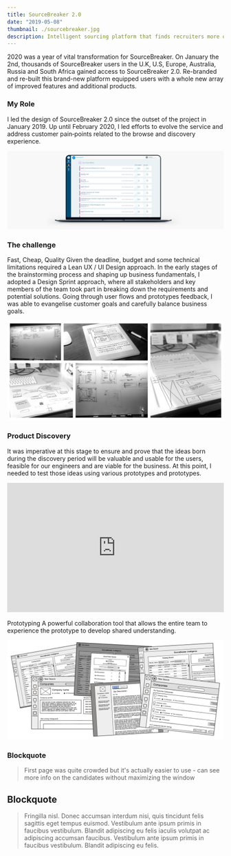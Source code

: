 ```yaml
---
title: SourceBreaker 2.0
date: "2019-05-08"
thumbnail: ./sourcebreaker.jpg
description: Intelligent sourcing platform that finds recruiters more of the best candidates and matching leads
---
```


<!-- ### A wallpaper series using shapes and light by [Jean-Marc Denis](http://jmd.im/black) -->

2020 was a year of vital transformation for SourceBreaker. On January the 2nd, thousands of SourceBreaker users in the U.K, U.S, Europe, Australia, Russia and South Africa gained access to SourceBreaker 2.0. Re-branded and re-built this brand-new platform equipped users with a whole new array of improved features and additional products.

### My Role

I led the design of SourceBreaker 2.0 since the outset of the project in January 2019. Up until February 2020, I led efforts to evolve the service and address customer pain‐points related to the browse and discovery experience.

<div class="kg-card kg-image-card kg-width-full">

![source-breaker](./SB-3.png)

</div>

### The challenge

Fast, Cheap, Quality
Given the deadline, budget and some technical limitations required a Lean UX / UI Design approach. In the early stages of the brainstorming process and shaping up business fundamentals, I adopted a Design Sprint approach, where all stakeholders and key members of the team took part in breaking down the requirements and potential solutions. Going through user flows and prototypes feedback, I was able to evangelise customer goals and carefully balance business goals.

<div class="kg-card kg-image-card kg-width-full">

![source-breaker](./ux.png)

</div>

### Product Discovery

It was imperative at this stage to ensure and prove that the ideas born during the discovery period will be valuable and usable for the users, feasible for our engineers and are viable for the business. At this point,
I needed to test those ideas using various prototypes and prototypes.

<iframe height="300" style="width: 100%;" scrolling="no" title="Sonar button" src="https://codepen.io/Pav_Ka/embed/eQeOLb?height=187&theme-id=dark&default-tab=css,result" frameborder="no" allowtransparency="true" allowfullscreen="true">
  See the Pen <a href='https://codepen.io/Pav_Ka/pen/eQeOLb'>Sonar button</a> by Pav_Ka
  (<a href='https://codepen.io/Pav_Ka'>@Pav_Ka</a>) on <a href='https://codepen.io'>CodePen</a>.
</iframe>
 
Prototyping
A powerful collaboration tool that allows the entire team to experience the prototype to develop shared understanding.

<div class="kg-card kg-image-card kg-width-full">

![source-breaker](./wireframes.png)

</div>
<div>
          <h3 id="blockquote">
            <strong>Blockquote</strong>
          </h3>
          <blockquote>
            First page was quite crowded but it's actually easier to use - can see more info on the candidates without maximizing the window
          </blockquote>
</div>
<div>
                    <h2 id="blockquote">
            <strong>Blockquote</strong>
          </h2>
          <blockquote>
            Fringilla nisl. Donec accumsan interdum nisi, quis tincidunt felis
            sagittis eget tempus euismod. Vestibulum ante ipsum primis in
            faucibus vestibulum. Blandit adipiscing eu felis iaculis volutpat ac
            adipiscing accumsan faucibus. Vestibulum ante ipsum primis in
            faucibus vestibulum. Blandit adipiscing eu felis.
          </blockquote>

</div>

</div>
